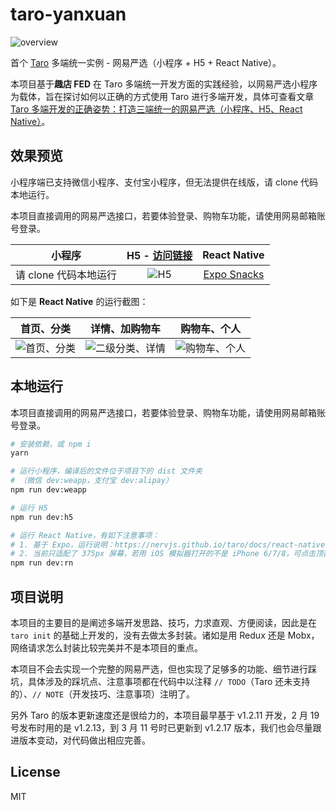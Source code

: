 # taro-yanxuan

![overview](https://qit-team.github.io/public/images/taro-yanxuan/overview.png)

首个 [Taro](https://github.com/NervJS/taro) 多端统一实例 - 网易严选（小程序 + H5 + React Native）。

本项目基于**趣店 FED** 在 Taro 多端统一开发方面的实践经验，以网易严选小程序为载体，旨在探讨如何以正确的方式使用 Taro 进行多端开发，具体可查看文章 [Taro 多端开发的正确姿势：打造三端统一的网易严选（小程序、H5、React Native）](https://juejin.im/post/5c6a151f518825625e4ac830)。

## 效果预览

小程序端已支持微信小程序、支付宝小程序，但无法提供在线版，请 clone 代码本地运行。

本项目直接调用的网易严选接口，若要体验登录、购物车功能，请使用网易邮箱账号登录。

| 小程序 | H5 - [访问链接](http://jsnewbee.com/taro-yanxuan/) | React Native |
| :--------: | :--------:| :--------: |
| 请 clone 代码本地运行 | ![H5](https://qit-team.github.io/public/images/taro-yanxuan/h5-qr-code.png) | [Expo Snacks](https://snack.expo.io/@caiminxing/taro-yanxuan) |

如下是 **React Native** 的运行截图：

| 首页、分类 | 详情、加购物车 | 购物车、个人 |
| :--------: | :--------:| :--------: |
| ![首页、分类](https://qit-team.github.io/public/images/taro-yanxuan/video-01.gif) | ![二级分类、详情](https://qit-team.github.io/public/images/taro-yanxuan/video-02.gif) | ![购物车、个人](https://qit-team.github.io/public/images/taro-yanxuan/video-03.gif) |

## 本地运行

本项目直接调用的网易严选接口，若要体验登录、购物车功能，请使用网易邮箱账号登录。

``` bash
# 安装依赖，或 npm i
yarn

# 运行小程序，编译后的文件位于项目下的 dist 文件夹
# （微信 dev:weapp，支付宝 dev:alipay）
npm run dev:weapp

# 运行 H5
npm run dev:h5

# 运行 React Native，有如下注意事项：
# 1. 基于 Expo，运行说明：https://nervjs.github.io/taro/docs/react-native.html
# 2. 当前只适配了 375px 屏幕，若用 iOS 模拟器打开的不是 iPhone 6/7/8，可点击顶部菜单 Hardware -> iOS xx 切换设备
npm run dev:rn
```

## 项目说明

本项目的主要目的是阐述多端开发思路、技巧，力求直观、方便阅读，因此是在 `taro init` 的基础上开发的，没有去做太多封装。诸如是用 Redux 还是 Mobx，网络请求怎么封装比较完美并不是本项目的重点。

本项目不会去实现一个完整的网易严选，但也实现了足够多的功能、细节进行踩坑，具体涉及的踩坑点、注意事项都在代码中以注释 `// TODO`（Taro 还未支持的）、`// NOTE`（开发技巧、注意事项）注明了。

另外 Taro 的版本更新速度还是很给力的，本项目最早基于 v1.2.11 开发，2 月 19 号发布时用的是 v1.2.13，到 3 月 11 号时已更新到 v1.2.17 版本，我们也会尽量跟进版本变动，对代码做出相应完善。

## License

MIT

